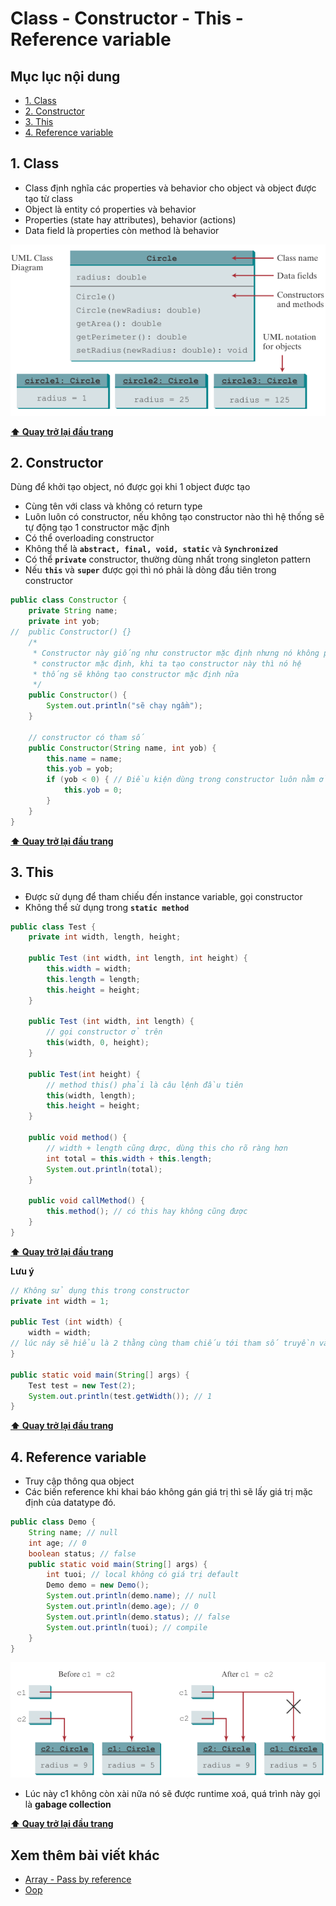 # Class - Constructor - This - Reference variable

## Mục lục nội dung

- [1. Class](#1-class)
- [2. Constructor](#2-constructor)
- [3. This](#3-this)
- [4. Reference variable](#4-reference-variable)

## 1. Class

- Class định nghĩa các properties và behavior cho object và object được tạo từ class
- Object là entity có properties và behavior
- Properties (state hay attributes), behavior (actions)
- Data field là properties còn method là behavior

![class](/assets/day12-class.jpg)

**[⬆ Quay trở lại đầu trang](#mục-lục-nội-dung)**

## 2. Constructor

Dùng để khởi tạo object, nó được gọi khi 1 object được tạo

- Cùng tên với class và không có return type
- Luôn luôn có constructor, nếu không tạo constructor nào thì hệ thống sẽ tự động tạo 1 constructor mặc định
- Có thể overloading constructor
- Không thể là **`abstract, final, void, static`** và **`Synchronized`**
- Có thể **`private`** constructor, thường dùng nhất trong singleton pattern
- Nếu **`this`** và **`super`** được gọi thì nó phải là dòng đầu tiên trong constructor

```java
public class Constructor {
    private String name;
    private int yob;
//  public Constructor() {}
    /*
     * Constructor này giống như constructor mặc định nhưng nó không phải
     * constructor mặc định, khi ta tạo constructor này thì nó hệ
     * thống sẽ không tạo constructor mặc định nữa
     */
    public Constructor() {
        System.out.println("sẽ chạy ngầm");
    }

    // constructor có tham số
    public Constructor(String name, int yob) {
        this.name = name;
        this.yob = yob;
        if (yob < 0) { // Điều kiện dùng trong constructor luôn nằm ở dưới
            this.yob = 0;
        }
    }
}
```

**[⬆ Quay trở lại đầu trang](#mục-lục-nội-dung)**

## 3. This

- Được sử dụng để tham chiếu đến instance variable, gọi constructor
- Không thể sử dụng trong **`static method`**

```java
public class Test {
    private int width, length, height;

    public Test (int width, int length, int height) {
        this.width = width;
        this.length = length;
        this.height = height;
    }

    public Test (int width, int length) {
        // gọi constructor ở trên
        this(width, 0, height); 
    }

    public Test(int height) {
        // method this() phải là câu lệnh đầu tiên
        this(width, length);
        this.height = height;
    }

    public void method() {
        // width + length cũng được, dùng this cho rõ ràng hơn
        int total = this.width + this.length;
        System.out.println(total);
    }

    public void callMethod() {
        this.method(); // có this hay không cũng được
    }
}
```

**[⬆ Quay trở lại đầu trang](#mục-lục-nội-dung)**

**Lưu ý**

```java
// Không sử dụng this trong constructor
private int width = 1;

public Test (int width) {
    width = width;
// lúc náy sẽ hiểu là 2 thằng cùng tham chiếu tới tham số truyền vào chứ không phải instance var
}

public static void main(String[] args) {
    Test test = new Test(2);
    System.out.println(test.getWidth()); // 1
}
```

**[⬆ Quay trở lại đầu trang](#mục-lục-nội-dung)**

## 4. Reference variable

- Truy cập thông qua object
- Các biến reference khi khai báo không gán giá trị thì sẽ lấy giá trị mặc định của datatype đó.

```java
public class Demo {
    String name; // null
    int age; // 0
    boolean status; // false
    public static void main(String[] args) {
        int tuoi; // local không có giá trị default
        Demo demo = new Demo();
        System.out.println(demo.name); // null
        System.out.println(demo.age); // 0
        System.out.println(demo.status); // false
        System.out.println(tuoi); // compile
    }
}
```

![reference variable](/assets/day12-reference-variable.jpg)

- Lúc này c1 không còn xài nữa nó sẽ được runtime xoá, quá trình này gọi là **gabage collection**

**[⬆ Quay trở lại đầu trang](#mục-lục-nội-dung)**

## Xem thêm bài viết khác

- [Array - Pass by reference](day011.md)
- [Oop](day013.md)
